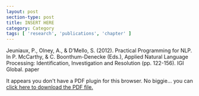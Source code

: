 ```yaml
---
layout: post
section-type: post
title: INSERT HERE
category: Category
tags: [ 'research', 'publications', 'chapter' ]
---
```

Jeuniaux, P., Olney, A., & D’Mello, S. (2012). Practical Programming for NLP. In P. McCarthy, & C. Boonthum-Denecke (Eds.), Applied Natural Language Processing: Identification, Investigation and Resolution (pp. 122-156). IGI Global. paper

<object data="https://umdrive.memphis.edu/aolney/public/publications/INSERTHERE" type="application/pdf" width="100%" height="600px">
 
  <p>It appears you don't have a PDF plugin for this browser.
  No biggie... you can <a href="https://umdrive.memphis.edu/aolney/public/publications/INSERTHERE">click here to
  download the PDF file.</a></p>
  
</object>
